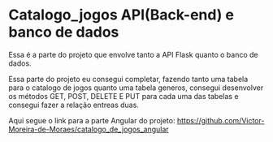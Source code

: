 # Catalogo_jogos API(Back-end) e banco de dados

Essa é a parte do projeto que envolve tanto a API Flask quanto o banco de dados.

Essa parte do projeto eu consegui completar, fazendo tanto uma tabela para o catalogo de jogos quanto uma tabela generos, consegui desenvolver os métodos GET, POST, DELETE E PUT para cada uma das tabelas e consegui fazer a relação entreas duas.

Aqui segue o link para a parte Angular do projeto:
https://github.com/Victor-Moreira-de-Moraes/catalogo_de_jogos_angular

